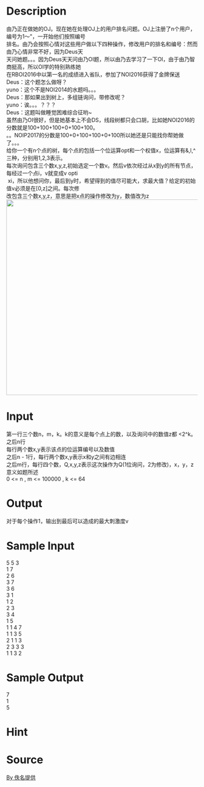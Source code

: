 
# Description

<div class="content"><div>由乃正在做她的OJ。现在她在处理OJ上的用户排名问题。OJ上注册了n个用户，编号为1～&#34;，一开始他们按照编号</div>
<div>排名。由乃会按照心情对这些用户做以下四种操作，修改用户的排名和编号：然而由乃心情非常不好，因为Deus天</div>
<div>天问她题。。。因为Deus天天问由乃OI题，所以由乃去学习了一下OI，由于由乃智商挺高，所以OI学的特别熟练她</div>
<div>在RBOI2016中以第一名的成绩进入省队，参加了NOI2016获得了金牌保送</div>
<div>Deus：这个题怎么做呀？</div>
<div>yuno：这个不是NOI2014的水题吗。。。</div>
<div>Deus：那如果出到树上，多组链询问，带修改呢？</div>
<div>yuno：诶。。。？？？</div>
<div>Deus：这题叫做睡觉困难综合征哟~</div>
<div>虽然由乃OI很好，但是她基本上不会DS，线段树都只会口胡，比如她NOI2016的分数就是100+100+100+0+100+100。</div>
<div>。。NOIP2017的分数是100+0+100+100+0+100所以她还是只能找你帮她做了。。。</div>
<div>给你一个有n个点的树，每个点的包括一个位运算opt和一个权值x，位运算有&amp;,l,^三种，分别用1,2,3表示。</div>
<div>每次询问包含三个数x,y,z,初始选定一个数v。然后v依次经过从x到y的所有节点，每经过一个点i，v就变成v opti</div>
<div> xi，所以他想问你，最后到y时，希望得到的值尽可能大，求最大值？给定的初始值v必须是在[0,z]之间。每次修</div>
<div>改包含三个数x,y,z，意思是把x点的操作修改为y，数值改为z</div>
<div><img src="/source/bzoj/4811/img/aHR0cHM6Ly9seWRzeS5jb20vSnVkZ2VPbmxpbmUvdXBsb2FkLzIwMTcwNC92djIucG5n.png" width="822" height="515" alt=""/></div>
<p></p></div>

# Input

<div class="content"><div>第一行三个数n，m，k。k的意义是每个点上的数，以及询问中的数值z都 &lt;2^k。之后n行</div>
<div>每行两个数x,y表示该点的位运算编号以及数值</div>
<div>之后n - 1行，每行两个数x,y表示x和y之间有边相连</div>
<div>之后m行，每行四个数，Q,x,y,z表示这次操作为Q(1位询问，2为修改)，x，y，z意义如题所述</div>
<div>0 &lt;= n , m &lt;= 100000 , k &lt;= 64</div>
<p></p></div>

# Output

<div class="content"><div>对于每个操作1，输出到最后可以造成的最大刺激度v</div>
<p></p></div>

# Sample Input

<div class="content"><span class="sampledata">5 5 3<br/>
1 7<br/>
2 6<br/>
3 7<br/>
3 6<br/>
3 1<br/>
1 2<br/>
2 3<br/>
3 4<br/>
1 5<br/>
1 1 4 7<br/>
1 1 3 5<br/>
2 1 1 3<br/>
2 3 3 3<br/>
1 1 3 2</span></div>

# Sample Output

<div class="content"><span class="sampledata">7<br/>
1<br/>
5<br/>
</span></div>

# Hint

<div class="content"><p></p></div>

# Source

<div class="content"><p><a href="problemset.php?search=By 佚名提供">By 佚名提供</a></p></div>

